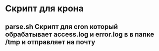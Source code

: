 # Скрипт для крона

## parse.sh Скрипт для cron который обрабатывает access.log и error.log в в папке /tmp и отправляет на почту